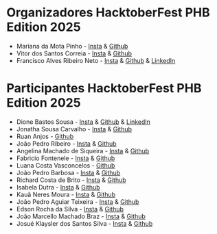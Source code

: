 # Organizadores HacktoberFest PHB Edition 2025
- Mariana da Mota Pinho - [Insta](https://www.instagram.com/eumariana.dev/) & [Github](https://github.com/eumarianamota)
- Vitor dos Santos Correia - [Insta]() & [Github]()
- Francisco Alves Ribeiro Neto - [Insta](https://www.instagram.com/fneto.eu) & [Github](https://github.com/fnetgit) & [LinkedIn](https://www.linkedin.com/in/francisco-alves-ribeiro-neto)

# Participantes HacktoberFest PHB Edition 2025
- Dione Bastos Sousa - [Insta](https://www.instagram.com/dibastos.dev) & [Github](https://github.com/Dione-b) & [LinkedIn](https://www.linkedin.com/in/dione-bastos)
- Jonatha Sousa Carvalho - [Insta](https://www.instagram.com/eujonathamermo/) & [Github](https://github.com/jowgaze)
- Ruan Anjos - [Github](https://github.com/oAnjophb)
- João Pedro Ribeiro - [Insta](https://www.instagram.com/jpedro_ribeiroc3po) & [Github](https://github.com/jp3droribeiro)
- Angelina Machado de Siqueira - [Insta](https://www.instagram.com/angelina_kaay/) & [Github](https://github.com/ASangelina)
- Fabricio Fontenele - [Insta](https://www.instagram.com/_fabriciovieira_a/) & [Github](https://github.com/Fabricio-Fontenele)
- Luana Costa Vasconcelos - [Github](https://github.com/luanacostav)
- João Pedro Barbosa - [Insta](https://www.instagram.com/dev_joaopedro/) & [Github](https://github.com/barbosa-jp)
- Richard Costa de Brito - [Insta](https://www.instagram.com/britoricharddd?igsh=aWNycnRsbmRxenM1) & [Github](https://github.com/RichardDeBrito)
- Isabela Dutra - [Insta](https://www.instagram.com/_isadutrar) & [Github](https://github.com/isadtr)
- Kauã Neres Moura - [Insta](https://www.instagram.com/neres.dev?igsh=MTN2d2Rxc3J6emhjbQ==) & [Github](https://github.com/Kaua-cel)
- João Pedro Aguiar Teixeira - [Insta](https://www.instagram.com/pdro025/) & [Github](https://github.com/pedroaguiarcd)
- Edson Rocha da Silva - [Insta](https://www.instagram.com/edsonrochada39/) & [Github](https://github.com/eddieJPN)
- João Marcello Machado Braz - [Insta](https://www.instagram.com/joaomarcello.dev/) & [Github](https://github.com/Joaomarcellodev)
- Josué Klaysler dos Santos Silva - [Insta](https://www.instagram.com/josueklaysler/) & [Github](https://github.com/josuekla)